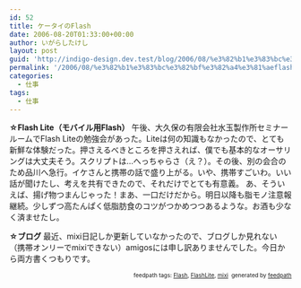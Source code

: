 ```yaml
---
id: 52
title: ケータイのFlash
date: 2006-08-20T01:33:00+00:00
author: いがらしたけし
layout: post
guid: 'http://indigo-design.dev.test/blog/2006/08/%e3%82%b1%e3%83%bc%e3%82%bf%e3%82%a4%e3%81%aeflash/'
permalink: '/2006/08/%e3%82%b1%e3%83%bc%e3%82%bf%e3%82%a4%e3%81%aeflash/'
categories:
  - 仕事
tags:
  - 仕事
---
```

<strong>☆Flash Lite（モバイル用Flash）</strong>
午後、大久保の有限会社水玉製作所セミナールームでFlash Liteの勉強会があった。Liteは何の知識もなかったので、とても新鮮な体験だった。押さえるべきところを押さえれば、僕でも基本的なオーサリングは大丈夫そう。スクリプトは…へっちゃらさ（え？）。その後、別の会合のため品川へ急行。イケさんと携帯の話で盛り上がる。いや、携帯すごいわ。いい話が聞けたし、考えを共有できたので、それだけでとても有意義。
あ、そういえば、揚げ物つまんじゃった！まあ、一口だけだから。明日以降も脂モノ注意報継続。少しずつ高たんぱく低脂肪食のコツがつかめつつあるような。お酒も少なく済ませたし。

<!--more-->
<strong>☆ブログ</strong>
最近、mixi日記しか更新していなかったので、ブログしか見れない（携帯オンリーでmixiできない）amigosには申し訳ありませんでした。今日から両方書くつもりです。

<div style="text-align: right;font-size: 10px">
<span>feedpath tags: <a href="http://feedpath.jp/search/index.csp?search_text=Flash" rel="tag">Flash</a>,  <a href="http://feedpath.jp/search/index.csp?search_text=FlashLite" rel="tag">FlashLite</a>,  <a href="http://feedpath.jp/search/index.csp?search_text=mixi" rel="tag">mixi</a></span>&nbsp;&nbsp;<span>generated by <a href="http://feedpath.jp">feedpath</a></span>
</div>